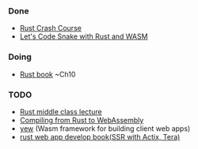 
### Done 

* [Rust Crash Course](https://www.youtube.com/watch?v=zF34dRivLOw)
* [Let's Code Snake with Rust and WASM](https://www.youtube.com/watch?v=iR7Q_6quwSI)

### Doing

* [Rust book](https://doc.rust-lang.org/book/) ~Ch10

### TODO

* [Rust middle class lecture](https://www.youtube.com/watch?v=91LF1kZJj_o&list=PLlSZlNj22M7RSK23wBRLdgu8tdFbbMUqR&index=3)
* [Compiling from Rust to WebAssembly
](https://developer.mozilla.org/en-US/docs/WebAssembly/Rust_to_wasm)
* [yew](https://github.com/yewstack/yew) (Wasm framework for building client web apps)
* [rust web app develop book(SSR with Actix, Tera)](https://livebook.manning.com/book/rust-servers-services-and-apps/chapter-7/v-11/69)